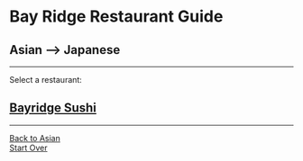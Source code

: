 # Bay Ridge Restaurant Guide
## Asian --> Japanese
---
Select a restaurant:

## [Bayridge Sushi](http://www.brsushi.com/)
---
[Back to Asian](asian.md)  
[Start Over](../../home.md)